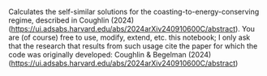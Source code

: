 Calculates the self-similar solutions for the coasting-to-energy-conserving regime, described in Coughlin (2024) (https://ui.adsabs.harvard.edu/abs/2024arXiv240910600C/abstract). You are (of course) free to use, modify, extend, etc. this notebook; I only ask that the research that results from such usage cite the paper for which the code was originally developed: Coughlin & Begelman (2024) (https://ui.adsabs.harvard.edu/abs/2024arXiv240910600C/abstract)
